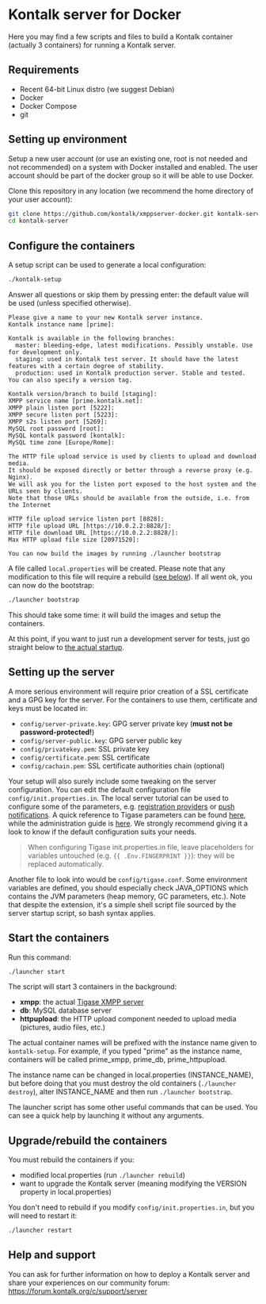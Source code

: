 Kontalk server for Docker
=========================

Here you may find a few scripts and files to build a Kontalk container
(actually 3 containers) for running a Kontalk server.

## Requirements

* Recent 64-bit Linux distro (we suggest Debian)
* Docker
* Docker Compose
* git

## Setting up environment

Setup a new user account (or use an existing one, root is not needed and not recommended)
on a system with Docker installed and enabled. The user account should be part of the docker
group so it will be able to use Docker.

Clone this repository in any location (we recommend the home directory of your user account):

```bash
git clone https://github.com/kontalk/xmppserver-docker.git kontalk-server
cd kontalk-server
```

## Configure the containers

A setup script can be used to generate a local configuration:

```bash
./kontalk-setup
```

Answer all questions or skip them by pressing enter: the default value will be used (unless specified otherwise).

```
Please give a name to your new Kontalk server instance.
Kontalk instance name [prime]:

Kontalk is available in the following branches:
  master: bleeding-edge, latest modifications. Possibly unstable. Use for development only.
  staging: used in Kontalk test server. It should have the latest features with a certain degree of stability.
  production: used in Kontalk production server. Stable and tested.
You can also specify a version tag.

Kontalk version/branch to build [staging]:
XMPP service name [prime.kontalk.net]:
XMPP plain listen port [5222]:
XMPP secure listen port [5223]:
XMPP s2s listen port [5269]:
MySQL root password [root]:
MySQL kontalk password [kontalk]:
MySQL time zone [Europe/Rome]:

The HTTP file upload service is used by clients to upload and download media.
It should be exposed directly or better through a reverse proxy (e.g. Nginx).
We will ask you for the listen port exposed to the host system and the URLs seen by clients.
Note that those URLs should be available from the outside, i.e. from the Internet

HTTP file upload service listen port [8828]:
HTTP file upload URL [https://10.0.2.2:8828/]:
HTTP file download URL [https://10.0.2.2:8828/]:
Max HTTP upload file size [20971520]:

You can now build the images by running ./launcher bootstrap
```

A file called `local.properties` will be created. Please note that any modification
to this file will require a rebuild ([see below](#upgraderebuild-the-containers)).
If all went ok, you can now do the bootstrap:

```bash
./launcher bootstrap
```

This should take some time: it will build the images and setup the containers.

At this point, if you want to just run a development server for tests, just
go straight below to [the actual startup](#start-the-containers).

## Setting up the server

A more serious environment will require prior creation of a SSL certificate and
a GPG key for the server. For the containers to use them, certificate and keys must
be located in:

* `config/server-private.key`: GPG server private key (**must not be password-protected!**)
* `config/server-public.key`: GPG server public key
* `config/privatekey.pem`: SSL private key
* `config/certificate.pem`: SSL certificate
* `config/cachain.pem`: SSL certificate authorities chain (optional)

Your setup will also surely include some tweaking on the server configuration.
You can edit the default configuration file `config/init.properties.in`.
The local server tutorial can be used to configure some of the parameters,
e.g. [registration providers](//github.com/kontalk/tigase-kontalk/blob/master/docs/local-server-howto.md#registration) or
[push notifications](//github.com/kontalk/tigase-kontalk/blob/master/docs/local-server-howto.md#push-notifications). A quick
reference to Tigase parameters can be found [here](http://docs.tigase.org/tigase-server/7.1.0/Properties_Guide/html/),
while the administration guide is [here](http://docs.tigase.org/tigase-server/7.1.0/Administration_Guide/html/).
We strongly recommend giving it a look to know if the default configuration suits your needs.

> When configuring Tigase init.properties.in file, leave placeholders for
variables untouched (e.g. `{{ .Env.FINGERPRINT }}`): they will be replaced
automatically.

Another file to look into would be `config/tigase.conf`. Some environment variables are defined,
you should especially check JAVA\_OPTIONS which contains the JVM parameters (heap memory, GC parameters, etc.).
Note that despite the extension, it's a simple shell script file sourced by the server startup script,
so bash syntax applies.

## Start the containers

Run this command:

```bash
./launcher start
```

The script will start 3 containers in the background:

* **xmpp**: the actual [Tigase XMPP server](http://tigase.net/content/tigase-xmpp-server)
* **db**: MySQL database server
* **httpupload**: the HTTP upload component needed to upload media (pictures, audio files, etc.)

The actual container names will be prefixed with the instance name given to `kontalk-setup`.
For example, if you typed "prime" as the instance name, containers will be called prime\_xmpp, prime\_db, prime\_httpupload.

The instance name can be changed in local.properties (INSTANCE\_NAME), but before doing that you
must destroy the old containers (`./launcher destroy`), alter INSTANCE\_NAME and then run `./launcher bootstrap`.

The launcher script has some other useful commands that can be used. You can see
a quick help by launching it without any arguments.

## Upgrade/rebuild the containers

You must rebuild the containers if you:

* modified local.properties (run `./launcher rebuild`)
* want to upgrade the Kontalk server (meaning modifying the VERSION property in local.properties)

You don't need to rebuild if you modify `config/init.properties.in`, but you will need to restart it:

```bash
./launcher restart
```

## Help and support

You can ask for further information on how to deploy a Kontalk server and share your experiences on our community forum:
https://forum.kontalk.org/c/support/server
